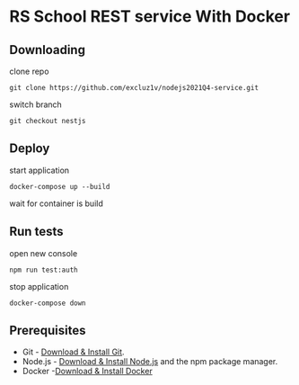 # RS School REST service With Docker

## Downloading

clone repo

```
git clone https://github.com/excluz1v/nodejs2021Q4-service.git
```

switch branch

```
git checkout nestjs
```

## Deploy


start application

```
docker-compose up --build
```

wait for container is build

## Run tests

open new console

```
npm run test:auth
```

stop application

```
docker-compose down
```

## Prerequisites

- Git - [Download & Install Git](https://git-scm.com/downloads).
- Node.js - [Download & Install Node.js](https://nodejs.org/en/download/) and the npm package manager.
- Docker -[Download & Install Docker](https://www.docker.com/get-started)
